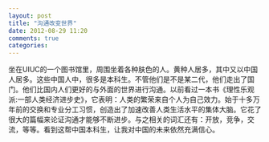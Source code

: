 ```yaml
---
layout: post
title: "沟通改变世界"
date: 2012-08-29 11:20
comments: true
categories: 
---
```

坐在UIUC的一个图书馆里，周围坐着各种肤色的人。黄种人居多，其中又以中国人居多。这些中国人中，很多是本科生。不管他们是不是某二代，他们走出了国门。他们比国内人们更好的与外面的世界进行沟通。以前看过一本书《理性乐观派:一部人类经济进步史》，它表明：人类的繁荣来自个人为自己效力。始于十多万年前的交换和专业分工习惯，创造出了加速改善人类生活水平的集体大脑。它花了很大的篇幅来论证沟通才能够不断进步。与之相关的词汇还有：开放，竞争，交流，等等。看到这帮中国本科生，让我对中国的未来依然充满信心。


